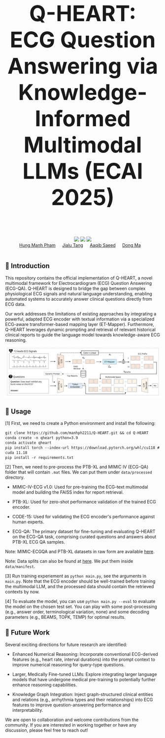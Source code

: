 
<div align="center" style="font-size: 5em;">
  <strong>Q-HEART: ECG Question Answering via Knowledge-Informed Multimodal LLMs (ECAI 2025)</strong>
  <br> </br> 
</div>

<div align="center"> 
<a href="https://github.com/manhph2211/Q-HEART/"><img src="https://img.shields.io/badge/Website-QHEART WebPage-blue?style=for-the-badge"></a>
<a href="https://arxiv.org/pdf/2505.06296"><img src="https://img.shields.io/badge/arxiv-Paper-red?style=for-the-badge"></a>
<a href="https://huggingface.co/Manhph2211/Q-HEART"><img src="https://img.shields.io/badge/Checkpoint-%F0%9F%A4%97%20Hugging%20Face-White?style=for-the-badge"></a>
</div>

<div align="center">
  <a href="https://github.com/manhph2211/" target="_blank">Hung&nbsp;Manh&nbsp;Pham</a> &emsp;
  <a href="" target="_blank">Jialu&nbsp;Tang</a> &emsp;
  <a href="https://aqibsaeed.github.io/" target="_blank">Aaqib&nbsp;Saeed</a> &emsp;
  <a href="https://www.dongma.info/" target="_blank">Dong&nbsp;Ma</a> &emsp;
</div>
<br>


## 🚀 Introduction

This repository contains the official implementation of Q-HEART, a novel multimodal framework for Electrocardiogram (ECG) Question Answering (ECG-QA). Q-HEART is designed to bridge the gap between complex physiological ECG signals and natural language understanding, enabling automated systems to accurately answer clinical questions directly from ECG data.

Our work addresses the limitations of existing approaches by integrating a powerful, adapted ECG encoder with textual information via a specialized ECG-aware transformer-based mapping layer (ET-Mapper). Furthermore, Q-HEART leverages dynamic prompting and retrieval of relevant historical clinical reports to guide the language model towards knowledge-aware ECG reasoning.


<div align="center">
    <img src="assets/Q-HEART.png" alt="Illustration of our contrastive masked ECG-language modeling technique"/>
</div>

## 📖 Usage

[1] First, we need to create a Python environment and install the following:

```
git clone https://github.com/manhph2211/Q-HEART.git && cd Q-HEART
conda create -n qheart python=3.9
conda activate qheart
pip install torch --index-url https://download.pytorch.org/whl/cu118 # cuda 11.18
pip install -r requirements.txt
```

[2] Then, we need to pre-process the PTB-XL and MIMIC IV (ECG-QA) folder that will contain `.mat` files. We can put them under `data/processed` directory.

- MIMIC-IV-ECG v1.0: Used for pre-training the ECG-text multimodal model and building the FAISS index for report retrieval.

- PTB-XL: Used for zero-shot performance validation of the trained ECG encoder.

- CODE-15: Used for validating the ECG encoder's performance against human experts.

- ECG-QA: The primary dataset for fine-tuning and evaluating Q-HEART on the ECG-QA task, comprising curated questions and answers about PTB-XL ECG QA samples.

Note: MIMIC-ECGQA and PTB-XL datasets in raw form are available [here](https://github.com/Jwoo5/ecg-qa/tree/master).

Note: Data splits can also be found at [here](https://github.com/Jwoo5/ecg-qa/tree/master). We put them inside `data/manifest`.

[3] Run training experiement as `python main.py`, see the arguments in `main.py`. Note that the ECG encoder should be well-trained before training the multimodal LLM, and the processed data should contain the retrieved contexts by now. 

[4] To evaluate the model, you can use `python main.py --eval` to evaluate the model on the chosen test set. You can play with some post-processing (e.g., answer order, terminological variation, none) and some decoding parameters (e.g., BEAMS, TOPK, TEMP) for optimal results.

## 📄 Future Work

Several exciting directions for future research are identified:

- Enhanced Numerical Reasoning: Incorporate conventional ECG-derived features (e.g., heart rate, interval durations) into the prompt context to improve numerical reasoning for query-type questions.

- Larger, Medically Fine-tuned LLMs: Explore integrating larger language models that have undergone medical pre-training to potentially further enhance reasoning capabilities.

- Knowledge Graph Integration: Inject graph-structured clinical entities and relations (e.g., arrhythmia types and their relationships) into ECG features to improve question-answering performance and interpretability.

We are open to collaboration and welcome contributions from the community. If you are interested in working together or have any discussion, please feel free to reach out!